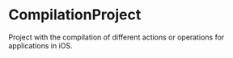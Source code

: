 # CompilationProject
Project with the compilation of different actions or operations for applications in iOS.
